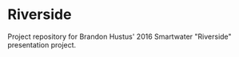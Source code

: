 # Riverside
Project repository for Brandon Hustus' 2016 Smartwater "Riverside" presentation project.
